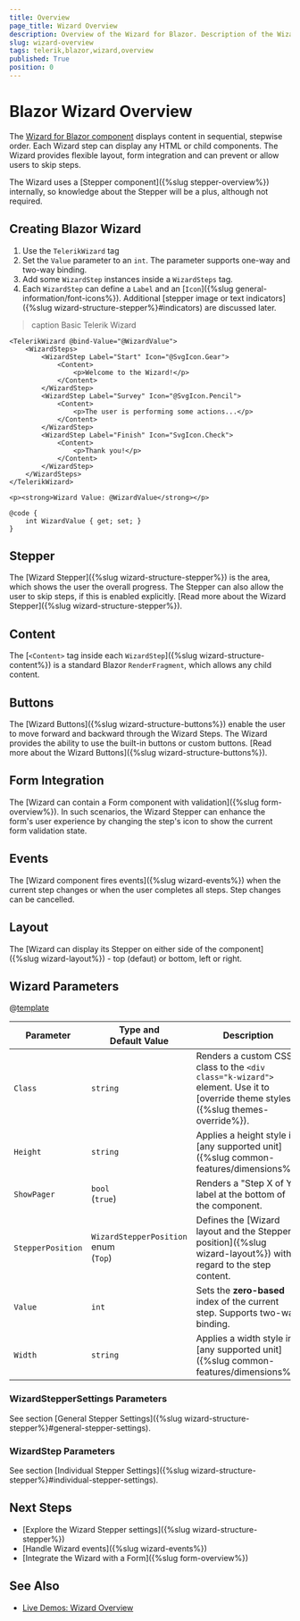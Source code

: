 ```yaml
---
title: Overview
page_title: Wizard Overview
description: Overview of the Wizard for Blazor. Description of the Wizard features.
slug: wizard-overview
tags: telerik,blazor,wizard,overview
published: True
position: 0
---
```


# Blazor Wizard Overview

The <a href = "https://www.telerik.com/blazor-ui/wizard" target="_blank">Wizard for Blazor component</a> displays content in sequential, stepwise order. Each Wizard step can display any HTML or child components. The Wizard provides flexible layout, form integration and can prevent or allow users to skip steps.

The Wizard uses a [Stepper component]({%slug stepper-overview%}) internally, so knowledge about the Stepper will be a plus, although not required.

## Creating Blazor Wizard

1. Use the `TelerikWizard` tag
1. Set the `Value` parameter to an `int`. The parameter supports one-way and two-way binding.
1. Add some `WizardStep` instances inside a `WizardSteps` tag.
1. Each `WizardStep` can define a `Label` and an [`Icon`]({%slug general-information/font-icons%}). Additional [stepper image or text indicators]({%slug wizard-structure-stepper%}#indicators) are discussed later.

>caption Basic Telerik Wizard

````CSHTML
<TelerikWizard @bind-Value="@WizardValue">
    <WizardSteps>
        <WizardStep Label="Start" Icon="@SvgIcon.Gear">
            <Content>
                <p>Welcome to the Wizard!</p>
            </Content>
        </WizardStep>
        <WizardStep Label="Survey" Icon="@SvgIcon.Pencil">
            <Content>
                <p>The user is performing some actions...</p>
            </Content>
        </WizardStep>
        <WizardStep Label="Finish" Icon="SvgIcon.Check">
            <Content>
                <p>Thank you!</p>
            </Content>
        </WizardStep>
    </WizardSteps>
</TelerikWizard>

<p><strong>Wizard Value: @WizardValue</strong></p>

@code {
    int WizardValue { get; set; }
}
````

## Stepper

The [Wizard Stepper]({%slug wizard-structure-stepper%}) is the area, which shows the user the overall progress. The Stepper can also allow the user to skip steps, if this is enabled explicitly. [Read more about the Wizard Stepper]({%slug wizard-structure-stepper%}).

## Content

The [`<Content>` tag inside each `WizardStep`]({%slug wizard-structure-content%}) is a standard Blazor `RenderFragment`, which allows any child content.

## Buttons

The [Wizard Buttons]({%slug wizard-structure-buttons%}) enable the user to move forward and backward through the Wizard Steps. The Wizard provides the ability to use the built-in buttons or custom buttons. [Read more about the Wizard Buttons]({%slug wizard-structure-buttons%}).

## Form Integration

The [Wizard can contain a Form component with validation]({%slug form-overview%}). In such scenarios, the Wizard Stepper can enhance the form's user experience by changing the step's icon to show the current form validation state.

## Events

The [Wizard component fires events]({%slug wizard-events%}) when the current step changes or when the user completes all steps. Step changes can be cancelled.

## Layout

The [Wizard can display its Stepper on either side of the component]({%slug wizard-layout%}) - top (defaut) or bottom, left or right.

## Wizard Parameters

@[template](/_contentTemplates/common/parameters-table-styles.md#table-layout)

| Parameter | Type and Default&nbsp;Value | Description |
| --- | --- | --- |
| `Class` | `string` | Renders a custom CSS class to the `<div class="k-wizard">` element. Use it to [override theme styles]({%slug themes-override%}). |
| `Height` | `string` | Applies a height style in [any supported unit]({%slug common-features/dimensions%}). |
| `ShowPager` | `bool` <br /> (`true`) | Renders a "Step X of Y" label at the bottom of the component. |
| `StepperPosition` | `WizardStepperPosition` enum <br /> (`Top`) | Defines the [Wizard layout and the Stepper position]({%slug wizard-layout%}) with regard to the step content. |
| `Value` | `int` | Sets the **zero-based** index of the current step. Supports two-way binding. |
| `Width` | `string` | Applies a width style in [any supported unit]({%slug common-features/dimensions%}). |

### WizardStepperSettings Parameters

See section [General Stepper Settings]({%slug wizard-structure-stepper%}#general-stepper-settings).

### WizardStep Parameters

See section [Individual Stepper Settings]({%slug wizard-structure-stepper%}#individual-stepper-settings).

## Next Steps

* [Explore the Wizard Stepper settings]({%slug wizard-structure-stepper%})
* [Handle Wizard events]({%slug wizard-events%})
* [Integrate the Wizard with a Form]({%slug form-overview%})

## See Also

* [Live Demos: Wizard Overview](https://demos.telerik.com/blazor-ui/wizard/overview)
